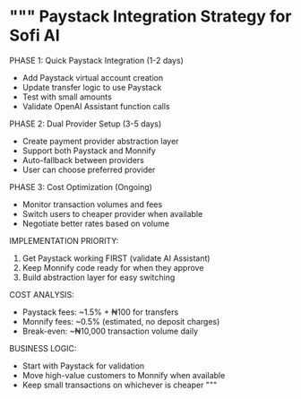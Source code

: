 """
Paystack Integration Strategy for Sofi AI
==========================================

PHASE 1: Quick Paystack Integration (1-2 days)
- Add Paystack virtual account creation
- Update transfer logic to use Paystack
- Test with small amounts
- Validate OpenAI Assistant function calls

PHASE 2: Dual Provider Setup (3-5 days)  
- Create payment provider abstraction layer
- Support both Paystack and Monnify
- Auto-fallback between providers
- User can choose preferred provider

PHASE 3: Cost Optimization (Ongoing)
- Monitor transaction volumes and fees
- Switch users to cheaper provider when available
- Negotiate better rates based on volume

IMPLEMENTATION PRIORITY:
1. Get Paystack working FIRST (validate AI Assistant)
2. Keep Monnify code ready for when they approve
3. Build abstraction layer for easy switching

COST ANALYSIS:
- Paystack fees: ~1.5% + ₦100 for transfers
- Monnify fees: ~0.5% (estimated, no deposit charges)
- Break-even: ~₦10,000 transaction volume daily

BUSINESS LOGIC:
- Start with Paystack for validation
- Move high-value customers to Monnify when available
- Keep small transactions on whichever is cheaper
"""
